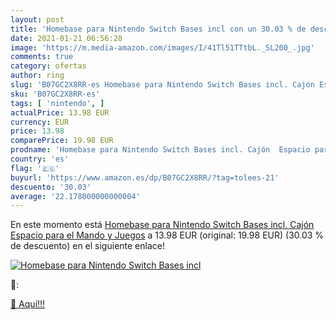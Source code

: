 ```yaml
---
layout: post
title: 'Homebase para Nintendo Switch Bases incl con un 30.03 % de descuento'
date: 2021-01-21 06:56:28
image: 'https://m.media-amazon.com/images/I/41Tl51TTtbL._SL200_.jpg'
comments: true
category: ofertas
author: ring
slug: 'B07GC2X8RR-es Homebase para Nintendo Switch Bases incl. Cajón Espacio...'
sku: 'B07GC2X8RR-es'
tags: [ 'nintendo', ]
actualPrice: 13.98 EUR
currency: EUR
price: 13.98
comparePrice: 19.98 EUR
prodname: 'Homebase para Nintendo Switch Bases incl. Cajón  Espacio para el Mando y Juegos'
country: 'es'
flag: '🇪🇸'
buyurl: 'https://www.amazon.es/dp/B07GC2X8RR/?tag=tolees-21'
descuento: '30.03'
average: '22.178000000000004'
---
```


En este momento está [Homebase para Nintendo Switch Bases incl. Cajón  Espacio para el Mando y Juegos](https://www.amazon.es/dp/B07GC2X8RR/?tag=tolees-21) a 13.98 EUR (original: 19.98 EUR) (30.03 %  de descuento) en el siguiente enlace!

[![Homebase para Nintendo Switch Bases incl](https://m.media-amazon.com/images/I/41Tl51TTtbL._SL200_.jpg)](https://www.amazon.es/dp/B07GC2X8RR/?tag=tolees-21)

🔎:


[🛒 Aquí!!!](https://www.amazon.es/dp/B07GC2X8RR/?tag=tolees-21)
